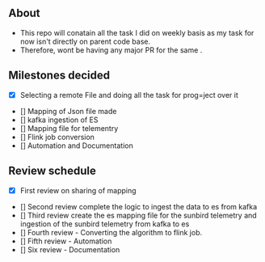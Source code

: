 ## About
<ul>
  <li> This repo will conatain all the task I did on weekly basis as my task for now isn't directly on parent code base.</li> 
  <li>Therefore, wont be having any major PR for the same . </li>
</ul>

## Milestones decided
- [x] Selecting a remote File and doing all the task for prog=ject over it 
- [] Mapping of Json file made
- [] kafka ingestion of ES
- [] Mapping file for telementry
- [] Flink job conversion
- [] Automation and Documentation 

## Review schedule
- [x] First review on sharing of mapping
- [] Second review complete the logic to ingest the data to es from kafka
- [] Third review create the es mapping file for the sunbird telemetry and ingestion of the sunbird telemetry from kafka to es
- [] Fourth review -  Converting the algorithm to flink job.
- [] Fifth review - Automation
- [] Six review - Documentation
